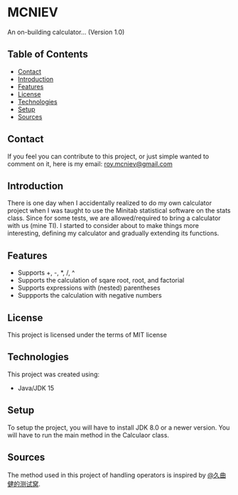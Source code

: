 # MCNIEV
An on-building calculator... (Version 1.0)

## Table of Contents
* [Contact](#Contact)
* [Introduction](#Introduction)
* [Features](#Features)
* [License](#License)
* [Technologies](#Technologies)
* [Setup](#Setup)
* [Sources](#Sources)

## Contact
If you feel you can contribute to this project, or just simple wanted to comment on it, here is my email: [roy.mcniev@gmail.com](roy.mcniev@gmail.com)

## Introduction
There is one day when I accidentally realized to do my own calculator project when I was taught to use the Minitab statistical software on the stats class. Since for some tests, we are allowed/required to bring a calculator with us (mine TI). I started to consider about to make things more interesting, defining my calculator and gradually extending its functions.

## Features
* Supports +, -, *, /, ^
* Supports the calculation of sqare root, root, and factorial
* Supports expressions with (nested) parentheses
* Suppports the calculation with negative numbers

## License
This project is licensed under the terms of MIT license

## Technologies
This project was created using:
* Java/JDK 15

## Setup
To setup the project, you will have to install JDK 8.0 or a newer version. You will have to run the main method in the Calculaor class.

## Sources
The method used in this project of handling operators is inspired by [@久曲健的测试窝](https://www.cnblogs.com/longronglang/p/13693065.html?ivk_sa=1024320u).
